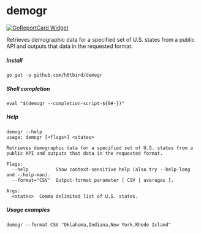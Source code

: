 # demogr

[![GoReportCard Widget]][GoReportCard]

[GoReportCard]: https://goreportcard.com/report/h0tbird/demogr
[GoReportCard Widget]: https://goreportcard.com/badge/h0tbird/demogr

Retrieves demographic data for a specified set of U.S. states from a public API and outputs that data in the requested format.

##### Install

```
go get -u github.com/h0tbird/demogr
```

##### Shell completion

```
eval "$(demogr --completion-script-${0#-})"
```

##### Help

```
demogr --help
usage: demogr [<flags>] <states>

Retrieves demographic data for a specified set of U.S. states from a public API and outputs that data in the requested format.

Flags:
  --help          Show context-sensitive help (also try --help-long and --help-man).
  --format="CSV"  Output-format parameter [ CSV | averages ].

Args:
  <states>  Comma delimited list of U.S. states.
```

##### Usage examples

```
demogr --format CSV "Oklahoma,Indiana,New York,Rhode Island"
```
